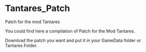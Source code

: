 # Tantares_Patch
Patch for the mod Tantares

You could find here a compilation of Patch for the Mod Tantares.

Download the patch you want and put it in your GameData folder or Tantares Folder.
